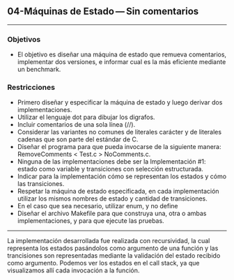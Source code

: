 ## 04-Máquinas de Estado — Sin comentarios

------------


### Objetivos
- El objetivo es diseñar una máquina de estado que remueva comentarios,
implementar dos versiones, e informar cual es la más eficiente mediante un
benchmark.

### Restricciones
-  Primero diseñar y especificar la máquina de estado y luego derivar dos
implementaciones.
- Utilizar el lenguaje dot para dibujar los digrafos.
-  Incluir comentarios de una sola línea (//).
- Considerar las variantes no comunes de literales carácter y de literales
cadenas que son parte del estándar de C.
- Diseñar el programa para que pueda invocarse de la siguiente manera:
RemoveComments < Test.c > NoComments.c.
- Ninguna de las implementaciones debe ser la Implementación #1: estado
como variable y transiciones con selección estructurada.
- Indicar para la implementación cómo se representan los estados y cómo las
transiciones.
- Respetar la máquina de estado especificada, en cada implementación utilizar
los mismos nombres de estado y cantidad de transiciones.
- En el caso que sea necesario, utilizar enum, y no define
- Diseñar el archivo Makefile para que construya una, otra o ambas
implementaciones, y para que ejecute las pruebas.

------------

La implementación desarrollada fue realizada con recursividad, la cual representa los estados pasándolos como argumento de una función y las trancisiones son representadas mediante la validación del estado recibido como argumento. Podemos ver los estados en el call stack, ya que visualizamos allí cada invocación a la función.
